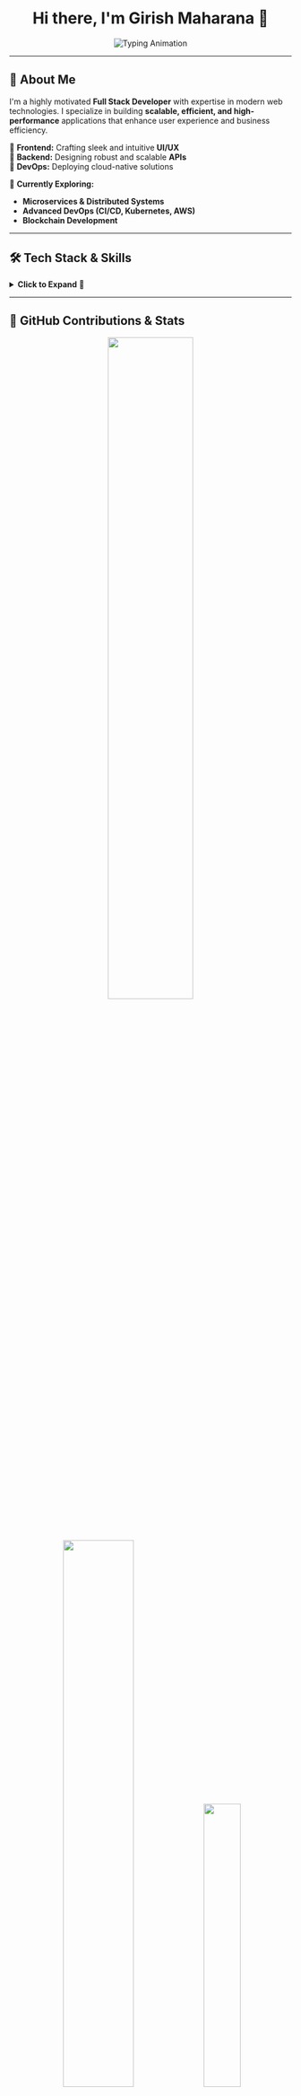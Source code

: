 <h1 align="center"> 
  Hi there, I'm Girish Maharana 👋  
</h1>

<p align="center">
  <img src="https://readme-typing-svg.demolab.com?font=Fira+Code&size=22&pause=1000&color=00FF00&width=600&lines=Full+Stack+Developer;Passionate+about+Web+Technologies;Building+Scalable+and+Efficient+Applications;Enthusiastic+about+Open+Source;Always+Learning+New+Technologies;Problem+Solver+and+Critical+Thinker" alt="Typing Animation" />
</p>

---

## 🚀 About Me  

I'm a highly motivated **Full Stack Developer** with expertise in modern web technologies. I specialize in building **scalable, efficient, and high-performance** applications that enhance user experience and business efficiency.

🔹 **Frontend:** Crafting sleek and intuitive **UI/UX**  
🔹 **Backend:** Designing robust and scalable **APIs**  
🔹 **DevOps:** Deploying cloud-native solutions  

📌 **Currently Exploring:**  
- **Microservices & Distributed Systems**  
- **Advanced DevOps (CI/CD, Kubernetes, AWS)**  
- **Blockchain Development**  

---
## 🛠️ Tech Stack & Skills  

<details>
  <summary><b>Click to Expand</b> 🚀</summary>

### Frontend  
![React](https://img.shields.io/badge/-React-61DAFB?style=flat-square&logo=react&logoColor=black)
![Next.js](https://img.shields.io/badge/-Next.js-000000?style=flat-square&logo=next.js&logoColor=white)
![Angular](https://img.shields.io/badge/-Angular-DD0031?style=flat-square&logo=angular&logoColor=white)
![Vue.js](https://img.shields.io/badge/-Vue.js-4FC08D?style=flat-square&logo=vue.js&logoColor=white)
![Svelte](https://img.shields.io/badge/-Svelte-FF3E00?style=flat-square&logo=svelte&logoColor=white)

### Backend  
![Node.js](https://img.shields.io/badge/-Node.js-339933?style=flat-square&logo=node.js&logoColor=white)
![Express](https://img.shields.io/badge/-Express-000000?style=flat-square&logo=express&logoColor=white)
![Django](https://img.shields.io/badge/-Django-092E20?style=flat-square&logo=django&logoColor=white)
![Flask](https://img.shields.io/badge/-Flask-000000?style=flat-square&logo=flask&logoColor=white)
![Spring Boot](https://img.shields.io/badge/-Spring%20Boot-6DB33F?style=flat-square&logo=spring&logoColor=white)

### Databases  
![MongoDB](https://img.shields.io/badge/-MongoDB-47A248?style=flat-square&logo=mongodb&logoColor=white)
![PostgreSQL](https://img.shields.io/badge/-PostgreSQL-336791?style=flat-square&logo=postgresql&logoColor=white)
![MySQL](https://img.shields.io/badge/-MySQL-4479A1?style=flat-square&logo=mysql&logoColor=white)
![Redis](https://img.shields.io/badge/-Redis-DC382D?style=flat-square&logo=redis&logoColor=white)

### DevOps & Tools  
![Docker](https://img.shields.io/badge/-Docker-2496ED?style=flat-square&logo=docker&logoColor=white)
![Kubernetes](https://img.shields.io/badge/-Kubernetes-326CE5?style=flat-square&logo=kubernetes&logoColor=white)
![Git](https://img.shields.io/badge/-Git-F05032?style=flat-square&logo=git&logoColor=white)
![GitHub](https://img.shields.io/badge/-GitHub-181717?style=flat-square&logo=github&logoColor=white)
![VS Code](https://img.shields.io/badge/-VS%20Code-007ACC?style=flat-square&logo=visual-studio-code&logoColor=white)

</details>

---

## 🎯 GitHub Contributions & Stats   
<div align="center">
  <img src="https://github-readme-stats.vercel.app/api?username=BitHeadmr&theme=highcontrast&hide_border=false&include_all_commits=true&count_private=false" width="55%" /> </br>
  <img src="https://github-readme-streak-stats.herokuapp.com/?user=BitHeadmr&theme=highcontrast&hide_border=false" width="50%" />
  <img src="https://github-readme-stats.vercel.app/api/top-langs/?username=BitHeadmr&theme=highcontrast&hide_border=false&include_all_commits=true&count_private=false&layout=compact" width="36%" /> </br>
</div>

### 🏅 GitHub Trophies  
[![trophy](https://github-profile-trophy.vercel.app/?username=BitHeadmr&theme=shadow_blue&no-frame=false&no-bg=true&margin-w=4)](https://github.com/ryo-ma/github-profile-trophy)

---
### 🔝 Top Contributed Repo
![](https://github-contributor-stats.vercel.app/api?username=BitHeadmr&limit=5&theme=dark&combine_all_yearly_contributions=true)

---
[![](https://visitcount.itsvg.in/api?id=BitHeadmr&icon=4&color=0)](https://visitcount.itsvg.in)

  ## 💰 You can help me by Donating
  [![BuyMeACoffee](https://img.shields.io/badge/Buy%20Me%20a%20Coffee-ffdd00?style=for-the-badge&logo=buy-me-a-coffee&logoColor=black)](https://buymeacoffee.com/https://buymeacoffee.com/bithead) 

  

## 📫 Let's Connect  

🌐 **GitHub:** [BitHeadmr](https://github.com/BitHeadmr)  
💼 **LinkedIn:** [Girish Maharana](https://www.linkedin.com/in/girish-maharana-0180b4258/)  
📧 **Email:** [girishmaharana42@gmail.com](mailto:girishmaharana42@gmail.com) | [girishmaharana97@gmail.com](mailto:girishmaharana97@gmail.com)  

---

<p align="center">
  <img src="https://komarev.com/ghpvc/?username=BitHeadmr&color=green" alt="Profile views" />
</p>

### ✍️ Random Dev Quote
![](https://quotes-github-readme.vercel.app/api?type=horizontal&theme=dark)

⭐️ From [BitHeadmr](https://github.com/BitHeadmr)
